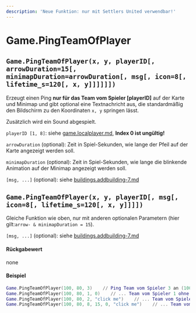 ```yaml
---
description: 'Neue Funktion: nur mit Settlers United verwendbar!'
---
```


# Game.PingTeamOfPlayer

## `Game.PingTeamOfPlayer(x, y, playerID[, arrowDuration=15[, minimapDuration=arrowDuration[, msg[, icon=8[, lifetime_s=120[, x, y]]]]]])`

Erzeugt einen Ping **nur für das Team vom Spieler \[playerID]** auf der Karte und Minimap und gibt optional eine Textnachricht aus, die standardmäßig den Bildschirm zu den Koordinaten `x, y` springen lässt.

Zusätzlich wird ein Sound abgespielt.

`playerID [1, 8]`: siehe [game.localplayer.md](game.localplayer.md "mention"), **Index 0 ist ungültig!**

`arrowDuration` (optional): Zeit in Spiel-Sekunden, wie lange der Pfeil auf der Karte angezeigt werden soll.

`minimapDuration` (optional): Zeit in Spiel-Sekunden, wie lange die blinkende Animation auf der Minimap  angezeigt werden soll.

`[msg, ...]` (optional): siehe [buildings.addbuilding-7.md](buildings.addbuilding-7.md "mention")

## `Game.PingTeamOfPlayer(x, y, playerID[, msg[, icon=8[, lifetime_s=120[, x, y]]]])`

Gleiche Funktion wie oben, nur mit anderen optionalen Parametern (hier gilt:`arrow- & minimapDuration = 15`).

`[msg, ...]` (optional): siehe [buildings.addbuilding-7.md](buildings.addbuilding-7.md "mention")

#### Rückgabewert

none

#### Beispiel

```lua
Game.PingTeamOfPlayer(100, 80, 3)    // Ping Team vom Spieler 3 an (100, 80) für je 15 Sekunden
Game.PingTeamOfPlayer(100, 80, 1, 0)    // ... Team vom Spieler 1 ohne Pfeil, nur Animation auf der Minimap
Game.PingTeamOfPlayer(100, 80, 2, "click me")    // ... Team vom Spieler 2 mit Textausgabe, Bildschirm springt zu den Koordinaten
Game.PingTeamOfPlayer(100, 80, 8, 15, 0, "click me")    // ... Team vom Spieler 8 nur Pfeil und Nachricht
```
